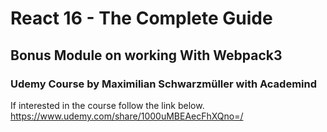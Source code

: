 # React 16 - The Complete Guide
## Bonus Module on working With Webpack3
### Udemy Course by Maximilian Schwarzmüller with Academind

If interested in the course follow the link below.
https://www.udemy.com/share/1000uMBEAecFhXQno=/
